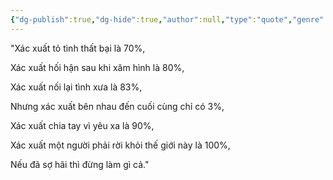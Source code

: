 ```yaml
---
{"dg-publish":true,"dg-hide":true,"author":null,"type":"quote","genre":null,"tags":["motivation"],"title":"Xác xuất","permalink":"/xac-xuat/","hide":true,"dgPassFrontmatter":true}
---
```



"Xác xuất tỏ tình thất bại là 70%,

Xác xuất hối hận sau khi xăm hình là 80%,

Xác xuất nối lại tình xưa là 83%,

Nhưng xác xuất bên nhau đến cuối cùng chỉ có 3%,

Xác xuất chia tay vì yêu xa là 90%,

Xác xuất một người phải rời khỏi thế giới này là 100%,

Nếu đã sợ hãi thì đừng làm gì cả."